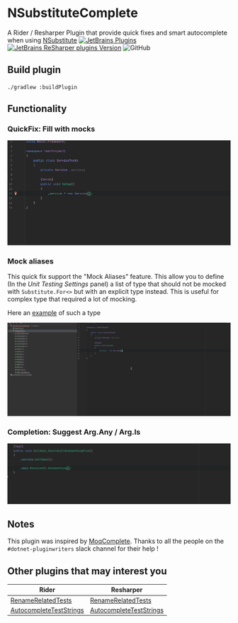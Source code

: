 # NSubstituteComplete

A Rider / Resharper Plugin that provide quick fixes and smart autocomplete when using [NSubstitute](https://nsubstitute.github.io/)
[![JetBrains Plugins](https://img.shields.io/jetbrains/plugin/v/15798)](https://plugins.jetbrains.com/plugin/15798-nsubstitutecomplete)
[![JetBrains ReSharper plugins Version](https://img.shields.io/resharper/v/ReSharperPlugin.NSubstituteComplete)](https://plugins.jetbrains.com/plugin/15801-nsubstitutecomplete)
![GitHub](https://img.shields.io/github/license/Socolin/NSubstituteComplete)


## Build plugin

```shell
./gradlew :buildPlugin
```

## Functionality

### QuickFix: Fill with mocks

![Fill with mocks example](doc/images/QuickFix-FillWithMocks.gif)

### Mock aliases

This quick fix support the "Mock Aliases" feature. This allow you to define (In the _Unit Testing Settings_ panel) a list of type that should not be mocked with `Substitute.For<>` but with an explicit type instead. This is useful for complex type that required a lot of mocking.

Here an [example](https://github.com/Socolin/NaheulbookBackend/blob/master/Naheulbook.Core.Tests.Unit/TestUtils/FakeUnitOfWorkFactory.cs) of such a type

[![Mock Aliases example](doc/images/MockedAliases.gif)](doc/images/MockedAliases.gif)


### Completion: Suggest Arg.Any / Arg.Is

![Completion Arg.Any](doc/images/Completion-ArgAnyIs.gif)

## Notes

This plugin was inspired by [MoqComplete](https://github.com/Abc-Arbitrage/Abc.MoqComplete).
Thanks to all the people on the `#dotnet-pluginwriters` slack channel for their help !

## Other plugins that may interest you

|Rider | Resharper |
|-----|------|
|[RenameRelatedTests](https://plugins.jetbrains.com/plugin/15795-renamerelatedtests)|[RenameRelatedTests](https://plugins.jetbrains.com/plugin/15800-renamerelatedtests)|
|[AutocompleteTestStrings](https://plugins.jetbrains.com/plugin/15796-autocompleteteststrings)|[AutocompleteTestStrings](https://plugins.jetbrains.com/plugin/15802-autocompleteteststrings)|
